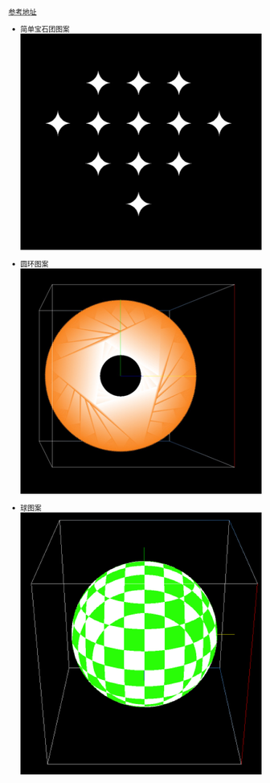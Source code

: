 [参考地址](#https://juejin.im/post/5c39af866fb9a049ea392c6e#heading-19)

- 简单宝石团图案
![宝石团](https://github.com/HadesHe/OpenGL2/blob/master/app/src/main/res/drawable/treasure.jpeg)

- 圆环图案
![圆环](https://github.com/HadesHe/OpenGL2/blob/master/app/src/main/res/drawable/ring.jpg)

- 球图案
![球](https://github.com/HadesHe/OpenGL2/blob/master/app/src/main/res/drawable/ball.png)